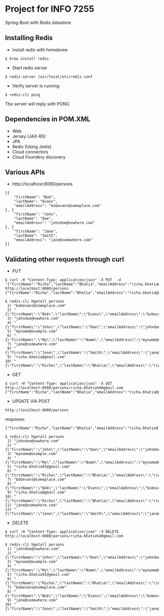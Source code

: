# Project for INFO 7255
Spring Boot with Redis datastore

## Installing Redis
* Install redis with homebrew
```
$ brew install redis
```

* Start redis server
```
$ redis-server /usr/local/etc/redis.conf
```
* Verify server is running
```
$ redis-cli ping
```
The server will reply with PONG

## Dependencies in POM.XML
* Web
* Jersey (JAX-RS)
* JPA
* Redis (Using Jedis)
* Cloud connectors
* Cloud Foundery discovery

## Various APIs
* http://localhost:8080/persons
```
[{
	"firstName": "Bob",
	"lastName": "Evans",
	"emailAddress": "bobevans@someplace.com"
}, {
	"firstName": "John",
	"lastName": "Doe",
	"emailAddress": "johndoe@nowhere.com"
}, {
	"firstName": "Jane",
	"lastName": "Smith",
	"emailAddress": "jane@somewhere.com"
}]
```

## Validating other requests through curl
* PUT

```
$ curl -H "Content-Type: application/json" -X PUT  -d '{"firstName":"Richa","lastName":"Bhatia","emailAddress":"richa.bhatia@gmail.com"}' http://localhost:8080/persons
{"firstName":"Richa","lastName":"Bhatia","emailAddress":"richa.bhatia@gmail.com"}
```

```
$ redis-cli hgetall persons
 1) "bobevans@someplace.com"
 2) "{\"firstName\":\"Bob\",\"lastName\":\"Evans\",\"emailAddress\":\"bobevans@someplace.com\"}"
 3) "johndoe@nowhere.com"
 4) "{\"firstName\":\"John\",\"lastName\":\"Doe\",\"emailAddress\":\"johndoe@nowhere.com\"}"
 5) "myname@example.com"
 6) "{\"firstName\":\"My\",\"lastName\":\"Name\",\"emailAddress\":\"myname@example.com\"}"
 7) "jane@somewhere.com"
 8) "{\"firstName\":\"Jane\",\"lastName\":\"Smith\",\"emailAddress\":\"jane@somewhere.com\"}"
 9) "richa.bhatia@gmail.com"
10) "{\"firstName\":\"Richa\",\"lastName\":\"Bhatia\",\"emailAddress\":\"richa.bhatia@gmail.com\"}"
```

* GET 

```
$ curl -H "Content-Type: application/json" -X GET http://localhost:8080/persons/richa.bhatia%40gmail.com
{"firstName":"Richa","lastName":"Bhatia","emailAddress":"richa.bhatia@gmail.com"}
```

* UPDATE VIA POST

```$ curl -H "Content-Type: application/json" -X POST  -d '{"firstName":"Richa","lastName":"Bhatia","emailAddress":"richa.bhatia91@gmail.com"}' 
http://localhost:8080/persons

```
response:
```
{"firstName":"Richa","lastName":"Bhatia","emailAddress":"richa.bhatia91@gmail.com"}
```

```
$ redis-cli hgetall persons
 1) "johndoe@nowhere.com"
 2) "{\"firstName\":\"John\",\"lastName\":\"Doe\",\"emailAddress\":\"johndoe@nowhere.com\"}"
 3) "myname@example.com"
 4) "{\"firstName\":\"My\",\"lastName\":\"Name\",\"emailAddress\":\"myname@example.com\"}"
 5) "richa.bhatia91@gmail.com"
 6) "{\"firstName\":\"Richa\",\"lastName\":\"Bhatia\",\"emailAddress\":\"richa.bhatia91@gmail.com\"}"
 7) "bobevans@someplace.com"
 8) "{\"firstName\":\"Bob\",\"lastName\":\"Evans\",\"emailAddress\":\"bobevans@someplace.com\"}"
 9) "richa.bhatia@gmail.com"
10) "{\"firstName\":\"Richa\",\"lastName\":\"Bhatia\",\"emailAddress\":\"richa.bhatia@gmail.com\"}"
11) "jane@somewhere.com"
12) "{\"firstName\":\"Jane\",\"lastName\":\"Smith\",\"emailAddress\":\"jane@somewhere.com\"}"
```

* DELETE

```
$ curl -H "Content-Type: application/json" -X DELETE http://localhost:8080/persons/richa.bhatia%40gmail.com
```

```
$ redis-cli hgetall persons
 1) "johndoe@nowhere.com"
 2) "{\"firstName\":\"John\",\"lastName\":\"Doe\",\"emailAddress\":\"johndoe@nowhere.com\"}"
 3) "myname@example.com"
 4) "{\"firstName\":\"My\",\"lastName\":\"Name\",\"emailAddress\":\"myname@example.com\"}"
 5) "richa.bhatia91@gmail.com"
 6) "{\"firstName\":\"Richa\",\"lastName\":\"Bhatia\",\"emailAddress\":\"richa.bhatia91@gmail.com\"}"
 7) "bobevans@someplace.com"
 8) "{\"firstName\":\"Bob\",\"lastName\":\"Evans\",\"emailAddress\":\"bobevans@someplace.com\"}"
 9) "jane@somewhere.com"
10) "{\"firstName\":\"Jane\",\"lastName\":\"Smith\",\"emailAddress\":\"jane@somewhere.com\"}"
```
